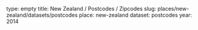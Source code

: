 type: empty
title: New Zealand / Postcodes / Zipcodes
slug: places/new-zealand/datasets/postcodes
place: new-zealand
dataset: postcodes
year: 2014
